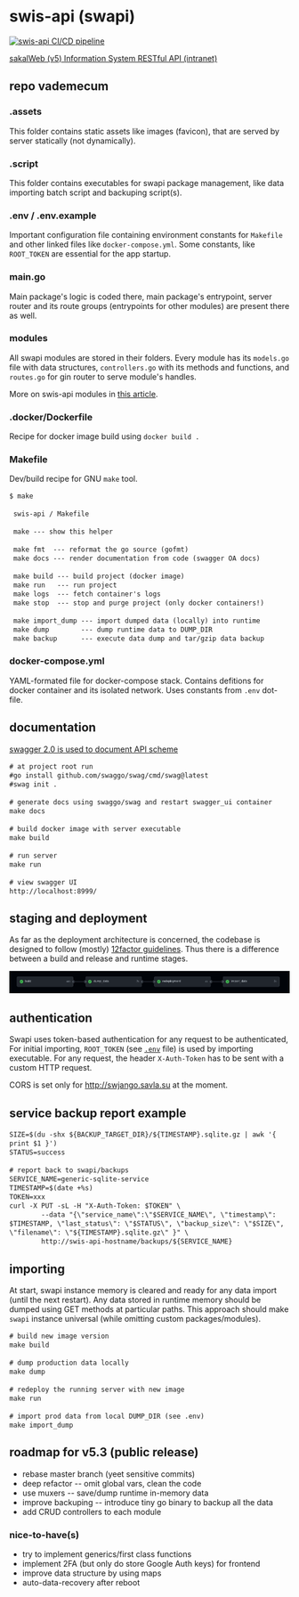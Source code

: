 # swis-api (swapi)

[![swis-api CI/CD pipeline](https://github.com/savla-dev/swis-api/actions/workflows/docker-image.yml/badge.svg)](https://github.com/savla-dev/swis-api/actions/workflows/docker-image.yml)

[sakalWeb (v5) Information System RESTful API (intranet)](http://swapi.savla.su)

## repo vademecum

### .assets

This folder contains static assets like images (favicon), that are served by server statically (not dynamically).

### .script

This folder contains executables for swapi package management, like data importing batch script and backuping script(s).

### .env / .env.example

Important configuration file containing environment constants for `Makefile` and other linked files like `docker-compose.yml`. Some constants, like `ROOT_TOKEN` are essential for the app startup.

### main.go

Main package's logic is coded there, main package's entrypoint, server router and its route groups (entrypoints for other modules) are present there as well.

### modules

All swapi modules are stored in their folders. Every module has its `models.go` file with data structures, `controllers.go` with its methods and functions, and `routes.go` for gin router to serve module's handles.

More on swis-api modules in [this article](https://krusty.savla.dev/projects/swis-api/).

### .docker/Dockerfile

Recipe for docker image build using `docker build .`

### Makefile

Dev/build recipe for GNU `make` tool.

```shell
$ make

 swis-api / Makefile 

 make --- show this helper 

 make fmt  --- reformat the go source (gofmt) 
 make docs --- render documentation from code (swagger OA docs) 

 make build --- build project (docker image) 
 make run   --- run project 
 make logs  --- fetch container's logs 
 make stop  --- stop and purge project (only docker containers!) 

 make import_dump --- import dumped data (locally) into runtime 
 make dump        --- dump runtime data to DUMP_DIR 
 make backup      --- execute data dump and tar/gzip data backup 

```

### docker-compose.yml

YAML-formated file for docker-compose stack. Contains defitions for docker container and its isolated network. Uses constants from `.env` dot-file.


## documentation

[swagger 2.0 is used to document API scheme](http://swapi-docs.savla.su)

```
# at project root run 
#go install github.com/swaggo/swag/cmd/swag@latest
#swag init .

# generate docs using swaggo/swag and restart swagger_ui container
make docs

# build docker image with server executable
make build

# run server
make run

# view swagger UI
http://localhost:8999/
```

## staging and deployment

As far as the deployment architecture is concerned, the codebase is designed to follow (mostly) [12factor guidelines](https://12factor.net). Thus there is a difference between a build and release and runtime stages.

![swis-api-pipeline](./.assets/swis-api-pipeline.png)

## authentication

Swapi uses token-based authentication for any request to be authenticated, For initial importing, `ROOT_TOKEN` (see [`.env`](/.env) file) is used by importing executable. For any request, the header `X-Auth-Token` has to be sent with a custom HTTP request.

CORS is set only for http://swjango.savla.su at the moment.

## service backup report example

```shell
SIZE=$(du -shx ${BACKUP_TARGET_DIR}/${TIMESTAMP}.sqlite.gz | awk '{ print $1 }')
STATUS=success

# report back to swapi/backups
SERVICE_NAME=generic-sqlite-service
TIMESTAMP=$(date +%s)
TOKEN=xxx
curl -X PUT -sL -H "X-Auth-Token: $TOKEN" \
        --data "{\"service_name\":\"$SERVICE_NAME\", \"timestamp\": $TIMESTAMP, \"last_status\": \"$STATUS\", \"backup_size\": \"$SIZE\", \"filename\": \"${TIMESTAMP}.sqlite.gz\" }" \
        http://swis-api-hostname/backups/${SERVICE_NAME}
```

## importing

At start, swapi instance memory is cleared and ready for any data import (until the next restart). Any data stored in runtime memory should be dumped using GET methods at particular paths. This approach should make `swapi` instance universal (while omitting custom packages/modules).

```shell
# build new image version
make build

# dump production data locally
make dump

# redeploy the running server with new image
make run

# import prod data from local DUMP_DIR (see .env)
make import_dump
```

## roadmap for v5.3 (public release)

+ rebase master branch (yeet sensitive commits)
+ deep refactor -- omit global vars, clean the code
+ use muxers -- save/dump runtime in-memory data
+ improve backuping -- introduce tiny go binary to backup all the data
+ add CRUD controllers to each module

### nice-to-have(s)

+ try to implement generics/first class functions
+ implement 2FA (but only do store Google Auth keys) for frontend
+ improve data structure by using maps
+ auto-data-recovery after reboot
